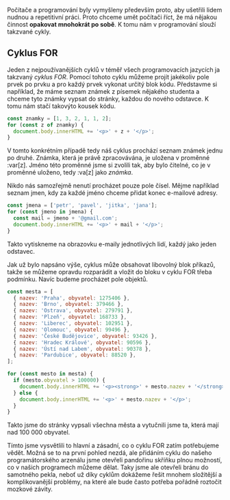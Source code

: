 Počítače a programování byly vymyšleny především proto, aby ušetřili lidem
nudnou a repetitivní práci. Proto chceme umět počítači říct, že má nějakou
činnost **opakovat mnohokrát po sobě**. K tomu nám v programování slouží takzvané
cykly.

## Cyklus FOR

Jeden z nejpoužívanějších cyklů v téměř všech programovacích jazycích ja
takzvaný _cyklus FOR_. Pomocí tohoto cyklu můžeme projít jakékoliv pole prvek po
prvku a pro každý prvek vykonat určitý blok kódu. Představme si například, že
máme seznam známek z písemek nějakého studenta a chceme tyto známky vypsat do stránky, každou do nového odstavce. K tomu nám stačí takovýto kousek kódu.

```js
const znamky = [1, 3, 2, 1, 1, 2];
for (const z of znamky) {
  document.body.innerHTML += '<p>' + z + '</p>';
}
```

V tomto konkrétním případě tedy náš cyklus prochází seznam známek jednu po
druhé. Známka, která je právě zpracovávána, je uložena v proměnné :var[z]. Jméno
této proměnné jsme si zvolili tak, aby bylo čitelné, co je v proměnné uloženo,
tedy :va[z] jako _známka_.

Nikdo nás samozřejmě nenutí procházet pouze pole čísel. Mějme například seznam jmen, kdy za každé jméno chceme přidat konec e-mailové adresy.

```js
const jmena = ['petr', 'pavel', 'jitka', 'jana'];
for (const jmeno in jmena) {
  const mail = jmeno + '@gmail.com';
  document.body.innerHTML += '<p>' + mail + '</p>';
}
```

Takto vytiskneme na obrazovku e-maily jednotlivých lidí, každý jako jeden odstavec.

Jak už bylo napsáno výše, cyklus může obsahovat libovolný blok příkazů, takže
se můžeme opravdu rozparádit a vložit do bloku v cyklu FOR třeba podmínku. Navíc budeme procházet pole objektů.

```js
const mesta = [
  { nazev: 'Praha', obyvatel: 1275406 },
  { nazev: 'Brno', obyvatel: 379466 },
  { nazev: 'Ostrava', obyvatel: 279791 },
  { nazev: 'Plzeň', obyvatel: 168733 },
  { nazev: 'Liberec', obyvatel: 102951 },
  { nazev: 'Olomouc', obyvatel: 99496 },
  { nazev: 'České Budějovice', obyvatel: 93426 },
  { nazev: 'Hradec Králové', obyvatel: 90596 },
  { nazev: 'Ústí nad Labem', obyvatel: 90378 },
  { nazev: 'Pardubice', obyvatel: 88520 },
];

for (const mesto in mesta) {
  if (mesto.obyvatel > 100000) {
    document.body.innerHTML += '<p><strong>' + mesto.nazev + '</strong></p>';
  } else {
    document.body.innerHTML += '<p>' + mesto.nazev + '</p>';
  }
}
```

Takto jsme do stránky vypsali všechna města a vytučnili jsme ta, která mají nad 100 000 obyvatel.

Tímto jsme vysvětlili to hlavní a zásadní, co o cyklu FOR zatím potřebujeme vědět. Možná se to na první pohled nezdá, ale přidáním cyklu do našeho programátorského arzenálu jsme otevřeli pandořinu skříňku plnou možností, co v našich programech můžeme dělat. Taky jsme ale otevřeli bránu do samotného pekla, neboť už díky cyklům dokážeme řešit mnohem složitější a komplikovanější problémy, na které ale bude často potřeba pořádně roztočit mozkové závity.
